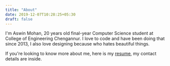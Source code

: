 ```yaml
---
title: "About"
date: 2019-12-07T10:28:25+05:30
draft: false
---
```


I'm Aswin Mohan, 20 years old final-year Computer Science student at College of Engineering Chengannur. I love to code and have been doing that since 2013, I also love designing because who hates beautiful things.

If you're looking to know more about me, here is my [resume](https://drive.google.com/open?id=1Q4k0yis-Jx-i8KCF7d6iAtJZoaG2RTw-), my contact details are inside.
